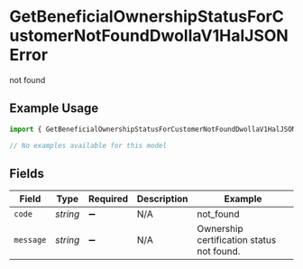 # GetBeneficialOwnershipStatusForCustomerNotFoundDwollaV1HalJSONError

not found

## Example Usage

```typescript
import { GetBeneficialOwnershipStatusForCustomerNotFoundDwollaV1HalJSONError } from "dwolla-typescript/models/errors";

// No examples available for this model
```

## Fields

| Field                                     | Type                                      | Required                                  | Description                               | Example                                   |
| ----------------------------------------- | ----------------------------------------- | ----------------------------------------- | ----------------------------------------- | ----------------------------------------- |
| `code`                                    | *string*                                  | :heavy_minus_sign:                        | N/A                                       | not_found                                 |
| `message`                                 | *string*                                  | :heavy_minus_sign:                        | N/A                                       | Ownership certification status not found. |